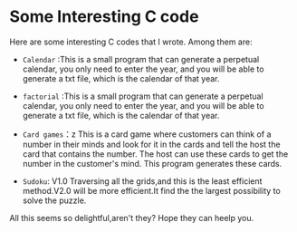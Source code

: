 # Some Interesting C code

Here are some interesting C codes that I wrote. Among them are:

- `Calendar` :This is a small program that can generate a perpetual calendar, you only need to enter the year, and you will be able to generate a txt file, which is the calendar of that year.

- `factorial` :This is a small program that can generate a perpetual calendar, you only need to enter the year, and you will be able to generate a txt file, which is the calendar of that year.

- `Card games`：z This is a card game where customers can think of a number in their minds and look for it in the cards and tell the host the card that contains the number. The host can use these cards to get the number in the customer's mind. This program generates these cards.

- `Sudoku`: V1.0 Traversing all the grids,and this is the least efficient method.V2.0 will be more efficient.It find the the largest possibility to solve the puzzle.

All this seems so delightful,aren't they? Hope they can heelp you.